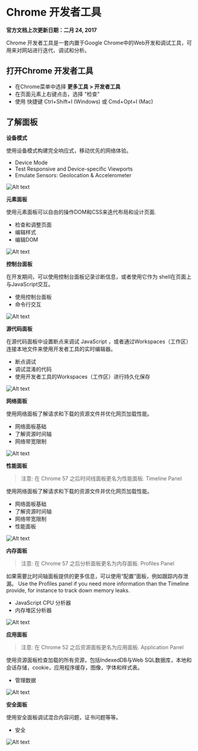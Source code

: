 # Chrome 开发者工具

**官方文档上次更新日期：二月 24, 2017**

Chrome 开发者工具是一套内置于Google Chrome中的Web开发和调试工具，可用来对网站进行迭代、调试和分析。

## 打开Chrome 开发者工具

* 在Chrome菜单中选择 **更多工具 > 开发者工具**
* 在页面元素上右键点击，选择 “检查”
* 使用 快捷键 Ctrl+Shift+I (Windows) 或 Cmd+Opt+I (Mac)

## 了解面板

**设备模式**

使用设备模式构建完全响应式，移动优先的网络体验。

* Device Mode
* Test Responsive and Device-specific Viewports
* Emulate Sensors: Geolocation & Accelerometer

![Alt text](./1495775590126.png)

**元素面板**

使用元素面板可以自由的操作DOM和CSS来迭代布局和设计页面.

* 检查和调整页面
* 编辑样式
* 编辑DOM

![Alt text](./1495775604144.png)

**控制台面板**

在开发期间，可以使用控制台面板记录诊断信息，或者使用它作为 shell在页面上与JavaScript交互。

* 使用控制台面板
* 命令行交互

![Alt text](./1495775617393.png)

**源代码面板**

在源代码面板中设置断点来调试 JavaScript ，或者通过Workspaces（工作区）连接本地文件来使用开发者工具的实时编辑器。

* 断点调试
* 调试混淆的代码
* 使用开发者工具的Workspaces（工作区）进行持久化保存

![Alt text](./1495775631896.png)

**网络面板**

使用网络面板了解请求和下载的资源文件并优化网页加载性能。

* 网络面板基础
* 了解资源时间轴
* 网络带宽限制

![Alt text](./1495775662176.png)

**性能面板**

> 注意: 在 Chrome 57 之后时间线面板更名为性能面板. Timeline Panel

使用网络面板了解请求和下载的资源文件并优化网页加载性能。

* 网络面板基础
* 了解资源时间轴
* 网络带宽限制
* 性能面板

![Alt text](./1495775745410.png)

**内存面板**

> 注意: 在 Chrome 57 之后分析面板更名为内存面板. Profiles Panel

如果需要比时间轴面板提供的更多信息，可以使用“配置”面板，例如跟踪内存泄漏。 Use the Profiles panel if you need more information than the Timeline provide, for instance to track down memory leaks.

* JavaScript CPU 分析器
* 内存堆区分析器

![Alt text](./1495775765303.png)

**应用面板**

>注意: 在 Chrome 52 之后资源面板更名为应用面板. Application Panel

使用资源面板检查加载的所有资源，包括IndexedDB与Web SQL数据库，本地和会话存储，cookie，应用程序缓存，图像，字体和样式表。

* 管理数据

![Alt text](./1495775563504.png)

**安全面板**

使用安全面板调试混合内容问题，证书问题等等。

* 安全

![Alt text](./1495775549085.png)

